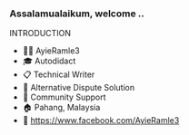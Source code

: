 ### Assalamualaikum, welcome ..

INTRODUCTION

- 👩‍💻 AyieRamle3
- 🎓 Autodidact
- 📋 Technical Writer
- 💼 Alternative Dispute Solution
- 🏢 Community Support
- 🏠 Pahang, Malaysia
- 💬 https://www.facebook.com/AyieRamle3

<!--
**AyieRamle3/AR3-Project** is a ✨ _special_ ✨ repository because its `README.md` (this file) appears on your GitHub profile.
-->
